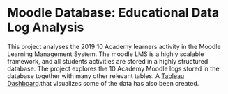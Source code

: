 # Moodle Database: Educational Data Log Analysis 
This project analyses the 2019 10 Academy learners activity in the Moodle Learning Management System.
The moodle LMS is a highly scalable framework, and all students activities are stored in a highly structured database.
The project explores the 10 Academy Moodle logs stored in the database together with many other relevant tables. 
A [Tableau Dashboard](https://public.tableau.com/profile/claire.munyole#!/vizhome/Book1_16011309457750/Story1?publish=yes).that visualizes some of the data has also been created.
